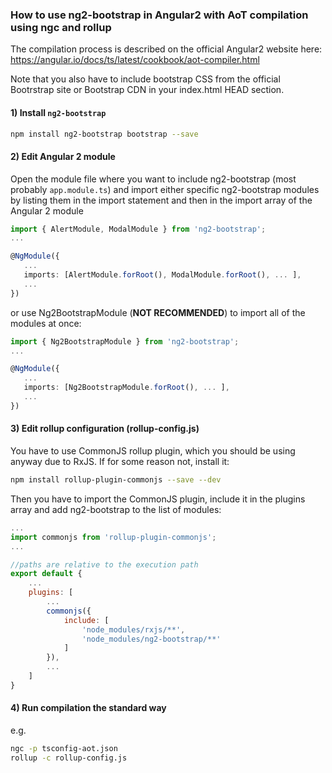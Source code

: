 ### How to use ng2-bootstrap in Angular2 with AoT compilation using ngc and rollup

The compilation process is described on the official Angular2 website here: https://angular.io/docs/ts/latest/cookbook/aot-compiler.html

Note that you also have to include bootstrap CSS from the official Bootrstrap site or Bootstrap CDN in your index.html HEAD section.
 
#### 1) Install `ng2-bootstrap`

```bash
npm install ng2-bootstrap bootstrap --save
```
 
#### 2) Edit Angular 2 module

Open the module file where you want to include ng2-bootstrap (most probably `app.module.ts`) and import either specific ng2-bootstrap modules by listing them in the import statement and then in the import array of the Angular 2 module

```typescript
import { AlertModule, ModalModule } from 'ng2-bootstrap';
...

@NgModule({
   ...
   imports: [AlertModule.forRoot(), ModalModule.forRoot(), ... ],
   ... 
})
```

 or use Ng2BootstrapModule (**NOT RECOMMENDED**) to import all of the modules at once:

```typescript
import { Ng2BootstrapModule } from 'ng2-bootstrap';
...

@NgModule({
   ...
   imports: [Ng2BootstrapModule.forRoot(), ... ],
   ... 
})
```

#### 3) Edit rollup configuration (rollup-config.js)

You have to use CommonJS rollup plugin, which you should be using anyway due to RxJS. If for some reason not, install it:

```bash
npm install rollup-plugin-commonjs --save --dev
```

Then you have to import the CommonJS plugin, include it in the plugins array and add ng2-bootstrap to the list of modules:

```javascript
...
import commonjs from 'rollup-plugin-commonjs';
...

//paths are relative to the execution path
export default {
	...
	plugins: [
		...
		commonjs({
			include: [
				'node_modules/rxjs/**',
				'node_modules/ng2-bootstrap/**'
			]
		}),
		...
	]
}
```

#### 4) Run compilation the standard way

e.g.

```bash
ngc -p tsconfig-aot.json
rollup -c rollup-config.js
```
